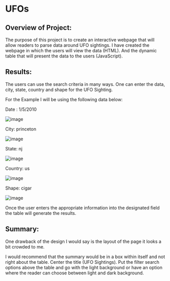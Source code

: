 # UFOs

## Overview of Project:

The purpose of this project is to create an interactive webpage that will allow readers to parse data around UFO sightings. I have created the webpage in which the users will view the data (HTML). And the dynamic table that will present the data to the users (JavaScript).

## Results: 

The users can use the search criteria in many ways. One can enter the data, city, state, country and shape for the UFO Sighting.

For the Example I will be using the following data below:

Date : 1/5/2010

![image](https://user-images.githubusercontent.com/77358388/117558532-5bdac880-b04c-11eb-847e-5f6fc72baada.png)

City: princeton

![image](https://user-images.githubusercontent.com/77358388/117558540-64330380-b04c-11eb-8ddd-7fff100dd14f.png)

State: nj

![image](https://user-images.githubusercontent.com/77358388/117558544-6a28e480-b04c-11eb-9e00-326e875cf642.png)

Country: us

![image](https://user-images.githubusercontent.com/77358388/117558548-701ec580-b04c-11eb-938d-aa768d410ec8.png)

Shape: cigar

![image](https://user-images.githubusercontent.com/77358388/117558552-7614a680-b04c-11eb-930d-61f19de73ef5.png)

Once the user enters the appropriate information into the designated field the table will generate the results.

## Summary:

One drawback of the design I would say is the layout of the page it looks a bit crowded to me.

I would recommend that the summary would be in a box within itself and not right about the table. Center the title (UFO Sightings). Put the filter search options above the table and go with the light background or have an option where the reader can choose between light and dark background.
